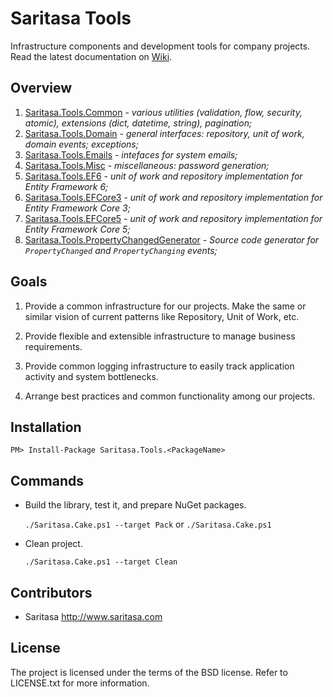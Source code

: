 Saritasa Tools
==============

Infrastructure components and development tools for company projects. Read the latest documentation on [Wiki](https://github.com/Saritasa/SaritasaTools/wiki).

Overview
--------

1. [Saritasa.Tools.Common](https://www.nuget.org/packages/Saritasa.Tools.Common) - _various utilities (validation, flow, security, atomic), extensions (dict, datetime, string), pagination;_
2. [Saritasa.Tools.Domain](https://www.nuget.org/packages/Saritasa.Tools.Domain) - _general interfaces: repository, unit of work, domain events; exceptions;_
3. [Saritasa.Tools.Emails](https://www.nuget.org/packages/Saritasa.Tools.Emails) - _intefaces for system emails;_
4. [Saritasa.Tools.Misc](https://www.nuget.org/packages/Saritasa.Tools.Misc) - _miscellaneous: password generation;_
5. [Saritasa.Tools.EF6](https://www.nuget.org/packages/Saritasa.Tools.EF6) - _unit of work and repository implementation for Entity Framework 6;_
6. [Saritasa.Tools.EFCore3](https://www.nuget.org/packages/Saritasa.Tools.EFCore3) - _unit of work and repository implementation for Entity Framework Core 3;_
7. [Saritasa.Tools.EFCore5](https://www.nuget.org/packages/Saritasa.Tools.EFCore5) - _unit of work and repository implementation for Entity Framework Core 5;_
8. [Saritasa.Tools.PropertyChangedGenerator](https://www.nuget.org/packages/Saritasa.Tools.PropertyChangedGenerator) - _Source code generator for `PropertyChanged` and `PropertyChanging` events;_

Goals
-----

1. Provide a common infrastructure for our projects. Make the same or similar vision of current patterns like Repository, Unit of Work, etc.

2. Provide flexible and extensible infrastructure to manage business requirements.

3. Provide common logging infrastructure to easily track application activity and system bottlenecks.

4. Arrange best practices and common functionality among our projects.

Installation
------------

```
PM> Install-Package Saritasa.Tools.<PackageName>
```

Commands
--------

* Build the library, test it, and prepare NuGet packages.

    `./Saritasa.Cake.ps1 --target Pack` or `./Saritasa.Cake.ps1`

* Clean project.

    `./Saritasa.Cake.ps1 --target Clean`

Contributors
------------

* Saritasa http://www.saritasa.com

License
-------

The project is licensed under the terms of the BSD license. Refer to LICENSE.txt for more information.
